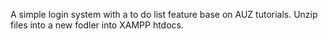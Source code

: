 A simple login system with a to do list feature base on AUZ tutorials. 
Unzip files into a new fodler into XAMPP htdocs.
